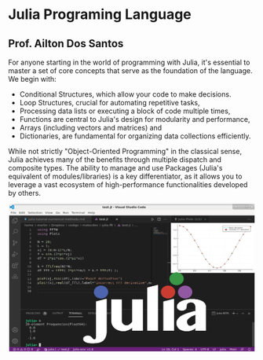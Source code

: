 # Julia Programing Language
## Prof. Ailton Dos Santos


For anyone starting in the world of programming with Julia, it's essential to master a set of core concepts that serve as the foundation of the language. 
We begin with:
- Conditional Structures, which allow your code to make decisions. 
- Loop Structures, crucial for automating repetitive tasks, 
- Processing data lists or executing a block of code multiple times,
- Functions are central to Julia's design for modularity and performance, 
- Arrays (including vectors and matrices) and 
- Dictionaries, are fundamental for organizing data collections efficiently.

While not strictly "Object-Oriented Programming" in the classical sense, Julia achieves many of the benefits through multiple dispatch and composite types. The ability to manage and use Packages (Julia's equivalent of modules/libraries) is a key differentiator, as it allows you to leverage a vast ecosystem of high-performance functionalities developed by others. 

<p align="center">
<a href="https://julialang.org" target="blank"><img align="center" src="https://github.com/ailton-santos/Julia/blob/main/julia-vscode.png" alt="julialang" height="300" width="500" /></a>
</p>

